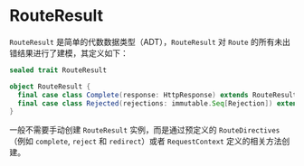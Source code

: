 # RouteResult

`RouteResult` 是简单的代数数据类型（ADT），`RouteResult` 对 `Route` 的所有未出错结果进行了建模，其定义如下：

```scala
sealed trait RouteResult

object RouteResult {
  final case class Complete(response: HttpResponse) extends RouteResult
  final case class Rejected(rejections: immutable.Seq[Rejection]) extends RouteResult
}
```

一般不需要手动创建 `RouteResult` 实例，而是通过预定义的 `RouteDirectives`（例如 `complete`, `reject` 和 `redirect`）或者 `RequestContext` 定义的相关方法创建。
